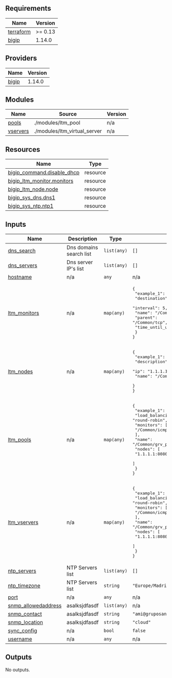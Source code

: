 <!-- BEGIN_TF_DOCS -->
## Requirements

| Name | Version |
|------|---------|
| <a name="requirement_terraform"></a> [terraform](#requirement\_terraform) | >= 0.13 |
| <a name="requirement_bigip"></a> [bigip](#requirement\_bigip) | 1.14.0 |

## Providers

| Name | Version |
|------|---------|
| <a name="provider_bigip"></a> [bigip](#provider\_bigip) | 1.14.0 |

## Modules

| Name | Source | Version |
|------|--------|---------|
| <a name="module_pools"></a> [pools](#module\_pools) | ./modules/ltm_pool | n/a |
| <a name="module_vservers"></a> [vservers](#module\_vservers) | ./modules/ltm_virtual_server | n/a |

## Resources

| Name | Type |
|------|------|
| [bigip_command.disable_dhcp](https://registry.terraform.io/providers/F5Networks/bigip/1.14.0/docs/resources/command) | resource |
| [bigip_ltm_monitor.monitors](https://registry.terraform.io/providers/F5Networks/bigip/1.14.0/docs/resources/ltm_monitor) | resource |
| [bigip_ltm_node.node](https://registry.terraform.io/providers/F5Networks/bigip/1.14.0/docs/resources/ltm_node) | resource |
| [bigip_sys_dns.dns1](https://registry.terraform.io/providers/F5Networks/bigip/1.14.0/docs/resources/sys_dns) | resource |
| [bigip_sys_ntp.ntp1](https://registry.terraform.io/providers/F5Networks/bigip/1.14.0/docs/resources/sys_ntp) | resource |

## Inputs

| Name | Description | Type | Default | Required |
|------|-------------|------|---------|:--------:|
| <a name="input_dns_search"></a> [dns\_search](#input\_dns\_search) | Dns domains search list | `list(any)` | `[]` | no |
| <a name="input_dns_servers"></a> [dns\_servers](#input\_dns\_servers) | Dns server IP's list | `list(any)` | `[]` | no |
| <a name="input_hostname"></a> [hostname](#input\_hostname) | n/a | `any` | n/a | yes |
| <a name="input_ltm_monitors"></a> [ltm\_monitors](#input\_ltm\_monitors) | n/a | `map(any)` | <pre>{<br>  "example_1": {<br>    "destination": "*:8021",<br>    "interval": 5,<br>    "name": "/Common/tcp_example_8021",<br>    "parent": "/Common/tcp",<br>    "time_until_up": 0<br>  }<br>}</pre> | no |
| <a name="input_ltm_nodes"></a> [ltm\_nodes](#input\_ltm\_nodes) | n/a | `map(any)` | <pre>{<br>  "example_1": {<br>    "description": "Gravity server",<br>    "ip": "1.1.1.1",<br>    "name": "/Common/cccp1ew1imggloballserver01"<br>  }<br>}</pre> | no |
| <a name="input_ltm_pools"></a> [ltm\_pools](#input\_ltm\_pools) | n/a | `map(any)` | <pre>{<br>  "example_1": {<br>    "load_balancing_mode": "round-robin",<br>    "monitors": [<br>      "/Common/icmp"<br>    ],<br>    "name": "/Common/grv_pool_ldap_secure",<br>    "nodes": [<br>      "1.1.1.1:8080"<br>    ]<br>  }<br>}</pre> | no |
| <a name="input_ltm_vservers"></a> [ltm\_vservers](#input\_ltm\_vservers) | n/a | `map(any)` | <pre>{<br>  "example_1": {<br>    "load_balancing_mode": "round-robin",<br>    "monitors": [<br>      "/Common/icmp"<br>    ],<br>    "name": "/Common/grv_pool_ldap_secure",<br>    "nodes": [<br>      "1.1.1.1:8080"<br>    ]<br>  }<br>}</pre> | no |
| <a name="input_ntp_servers"></a> [ntp\_servers](#input\_ntp\_servers) | NTP Servers list | `list(any)` | `[]` | no |
| <a name="input_ntp_timezone"></a> [ntp\_timezone](#input\_ntp\_timezone) | NTP Servers list | `string` | `"Europe/Madrid"` | no |
| <a name="input_port"></a> [port](#input\_port) | n/a | `any` | n/a | yes |
| <a name="input_snmp_allowedaddress"></a> [snmp\_allowedaddress](#input\_snmp\_allowedaddress) | asalksjdfasdf | `list(any)` | n/a | yes |
| <a name="input_snmp_contact"></a> [snmp\_contact](#input\_snmp\_contact) | asalksjdfasdf | `string` | `"ami@gruposantander.com"` | no |
| <a name="input_snmp_location"></a> [snmp\_location](#input\_snmp\_location) | asalksjdfasdf | `string` | `"cloud"` | no |
| <a name="input_sync_config"></a> [sync\_config](#input\_sync\_config) | n/a | `bool` | `false` | no |
| <a name="input_username"></a> [username](#input\_username) | n/a | `any` | n/a | yes |

## Outputs

No outputs.
<!-- END_TF_DOCS -->
